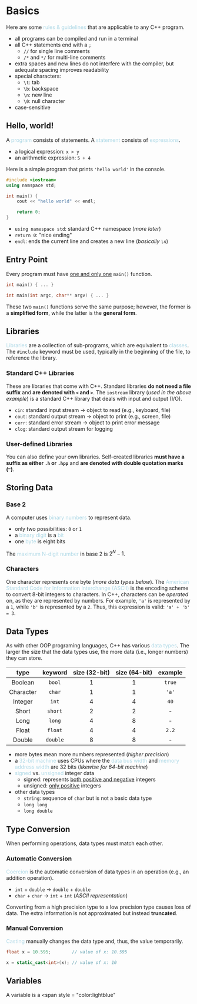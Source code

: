 # Basics
Here are some <span style = "color:lightblue">rules & guidelines</span> that are applicable to any C++ program.
- all programs can be compiled and run in a terminal
- all C++ statements end with a `;`
	- `//` for single line comments
	- `/*` and `*/` for multi-line comments
- extra spaces and new lines do not interfere with the compiler, but adequate spacing improves readability
- special characters:
	- `\t`: tab
	- `\b`: backspace
	- `\n`: new line
	- `\0`: null character
- case-sensitive
## Hello, world!
A <span style = "color:lightblue">program</span> consists of statements. A <span style = "color:lightblue">statement</span> consists of <span style = "color:lightblue">expressions</span>.
- a logical expression: `x > y`
- an arithmetic expression: `5 + 4`

Here is a simple program that prints `'hello world'` in the console.
```C++
#include <iostream>
using namspace std;

int main() {
	cout << "hello world" << endl;

	return 0;
}
```
- `using namespace std`: standard C++ namespace (*more later*)
- `return 0`: "nice ending"
- `endl`: ends the current line and creates a new line (*basically `\n`*)

## Entry Point
Every program must have <u>one and only one</u> `main()` function.
```C++
int main() { ... }
```
```C++
int main(int argc, char** argv) { ... }
```
These two `main()` functions serve the same purpose; however, the former is a **simplified form**, while the latter is the **general form**.

## Libraries
<span style = "color:lightblue">Libraries</span> are a collection of sub-programs, which are equivalent to <span style = "color:lightblue">classes</span>. The `#include` keyword must be used, typically in the beginning of the file, to reference the library.

### Standard C++ Libraries
These are libraries that come with C++. Standard libraries **do not need a file suffix** and **are denoted with `<` and `>`**. The `iostream` library (*used in the above example*) is a standard C++ library that deals with input and output (I/O).
- `cin`: standard input stream → object to read (e.g., keyboard, file)
- `cout`: standard output stream → object to print (e.g., screen, file)
- `cerr`: standard error stream → object to print error message
- `clog`: standard output stream for logging

### User-defined Libraries
You can also define your own libraries. Self-created libraries **must have a suffix as either `.h` or `.hpp`** and **are denoted with double quotation marks (`"`)**.

## Storing Data
### Base 2
A computer uses <span style = "color:lightblue">binary numbers</span> to represent data.
- only two possibilities: `0` or `1`
- a <span style = "color:lightblue">binary digit</span> is a <span style = "color:lightblue">bit</span>
- one <span style = "color:lightblue">byte</span> is eight bits

The <span style = "color:lightblue">maximum N-digit number</span> in base 2 is $2^{N} - 1$.

### Characters
One character represents one byte (*more data types below*). The <span style = "color:lightblue">American Standard Code for Information Interchange (ASCII)</span> is the encoding scheme to convert 8-bit integers to characters. In C++, characters can be *operated* on, as they are represented by numbers. For example, `'a'` is represented by a `1`, while `'b'` is represented by a `2`. Thus, this expression is valid: `'a' + 'b' = 3`.

## Data Types
As with other OOP programing languages, C++ has various <span style = "color:lightblue">data types</span>. The larger the size that the data types use, the more data (i.e., longer numbers) they can store.

| **type**  | **keyword** | **size (32-bit)** | **size (64-bit)** | **example** |
|:---------:|:-----------:|:-----------------:|:-----------------:|:-----------:|
|  Boolean  |   `bool`    |         1         |         1         |   `true`    |
| Character |   `char`    |         1         |         1         |    `'a'`    |
|  Integer  |    `int`    |         4         |         4         |    `40`     |
|   Short   |   `short`   |         2         |         2         |      -      |
|   Long    |   `long`    |         4         |         8         |      -      |
|   Float   |   `float`   |         4         |         4         |    `2.2`    |
|  Double   |  `double`   |         8         |         8         |      -      | 

- more bytes mean more numbers represented (*higher precision*)
- a <span style = "color:lightblue">32-bit machine</span> uses CPUs where the <span style = "color:lightblue">data bus width</span> and <span style = "color:lightblue">memory address width</span> are 32 bits (*likewise for 64-bit machine*)
- <span style = "color:lightblue">signed</span> vs. <span style = "color:lightblue">unsigned</span> integer data
	- signed: represents <u>both positive and negative</u> integers
	- unsigned: <u>only positive</u> integers
- other data types
	- `string`: sequence of `char` but is not a basic data type
	- `long long`
	- `long double`

## Type Conversion
When performing operations, data types must match each other.

### Automatic Conversion
<span style = "color:lightblue">Coercion</span> is the automatic conversion of data types in an operation (e.g., an addition operation).
- `int` + `double` → `double` + `double`
- `char` + `char` → `int` + `int` (*ASCII representation*)

Converting from a high precision type to a low precision type causes loss of data. The extra information is not approximated but instead **truncated**.

### Manual Conversion
<span style = "color:lightblue">Casting</span> manually changes the data type and, thus, the value temporarily.
```C++
float x = 10.595;        // value of x: 10.595

x = static_cast<int>(x); // value of x: 10
```

## Variables
A variable is a <span style = "color:lightblue"